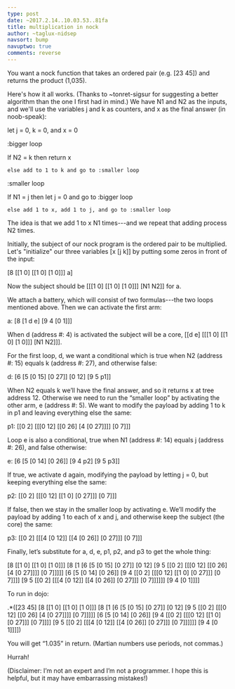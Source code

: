 ```yaml
---
type: post
date: ~2017.2.14..10.03.53..81fa
title: multiplication in nock
author: ~taglux-nidsep
navsort: bump
navuptwo: true
comments: reverse
---
```


You want a nock function that takes an ordered pair (e.g. [23 45]) and returns the product (1,035).

Here's how it all works. (Thanks to ~tonret-sigsur for suggesting a better algorithm than the one I first had in mind.)  We have N1 and N2 as the inputs, and we'll use the variables j and k as counters, and x as the final answer (in noob-speak):


let j = 0, k = 0, and x = 0

:bigger loop 

If N2 = k then return x

	else add to 1 to k and go to :smaller loop

:smaller loop

If N1 = j then let j = 0 and go to :bigger loop

	else add 1 to x, add 1 to j, and go to :smaller loop


The idea is that we add 1 to x N1 times---and we repeat that adding process N2 times.

Initially, the subject of our nock program is the ordered pair to be multiplied. Let's "initialize" our three variables [x [j k]] by putting some zeros in front of the input:

[8 [[1 0] [[1 0] [1 0]]] a]

Now the subject should be [[[1 0] [[1 0] [1 0]]] [N1 N2]] for a.

We attach a battery, which will consist of two formulas---the two loops mentioned above.  Then we can activate the first arm:

a: [8 [1 d e] [9 4 [0 1]]]

When d (address #: 4) is activated the subject will be a core, [[d e] [[[1 0] [[1 0] [1 0]]] [N1 N2]]].

For the first loop, d, we want a conditional which is true when N2 (address #: 15) equals k (address #: 27), and otherwise false:

d:  [6 [5 [0 15] [0 27]] [0 12] [9 5 p1]]

When N2 equals k we’ll have the final answer, and so it returns x at tree address 12.  Otherwise we need to run the “smaller loop” by activating the other arm, e (address #: 5).  We want to modify the payload by adding 1 to k in p1 and leaving everything else the same:

p1:  [[0 2] [[[0 12] [[0 26] [4 [0 27]]]] [0 7]]]

Loop e is also a conditional, true when N1 (address #: 14) equals j (address #: 26), and false otherwise:

e:  [6 [5 [0 14] [0 26]] [9 4 p2] [9 5 p3]]

If true, we activate d again, modifying the payload by letting j = 0, but keeping everything else the same:

p2:  [[0 2] [[[0 12] [[1 0] [0 27]]] [0 7]]]

If false, then we stay in the smaller loop by activating e.  We’ll modify the payload by adding 1 to each of x and j, and otherwise keep the subject (the core) the same:

p3:  [[0 2] [[[4 [0 12]] [[4 [0 26]] [0 27]]] [0 7]]]

Finally, let’s substitute for a, d, e, p1, p2, and p3 to get the whole thing:

[8 [[1 0] [[1 0] [1 0]]] [8 [1 [6 [5 [0 15] [0 27]] [0 12] [9 5 [[0 2] [[[0 12] [[0 26] [4 [0 27]]]] [0 7]]]]] [6 [5 [0 14] [0 26]] [9 4 [[0 2] [[[0 12] [[1 0] [0 27]]] [0 7]]]] [9 5 [[0 2] [[[4 [0 12]] [[4 [0 26]] [0 27]]] [0 7]]]]]] [9 4 [0 1]]]]

To run in dojo:

.*([23 45] [8 [[1 0] [[1 0] [1 0]]] [8 [1 [6 [5 [0 15] [0 27]] [0 12] [9 5 [[0 2] [[[0 12] [[0 26] [4 [0 27]]]] [0 7]]]]] [6 [5 [0 14] [0 26]] [9 4 [[0 2] [[[0 12] [[1 0] [0 27]]] [0 7]]]] [9 5 [[0 2] [[[4 [0 12]] [[4 [0 26]] [0 27]]] [0 7]]]]]] [9 4 [0 1]]]])

You will get “1.035” in return.  (Martian numbers use periods, not commas.)

Hurrah!

(Disclaimer: I’m not an expert and I’m not a programmer.  I hope this is helpful, but it may have embarrassing mistakes!)
